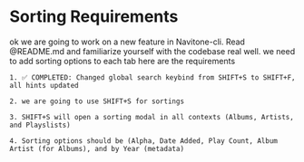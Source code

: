 # Sorting Requirements
ok we are going to work on a new feature in Navitone-cli. Read @README.md and familiarize yourself with the codebase real well. we need to add sorting options to each tab here are the requirements 

    1. ✅ COMPLETED: Changed global search keybind from SHIFT+S to SHIFT+F, all hints updated 

    2. we are going to use SHIFT+S for sortings 

    3. SHIFT+S will open a sorting modal in all contexts (Albums, Artists, and Playslists) 

    4. Sorting options should be (Alpha, Date Added, Play Count, Album Artist (for Albums), and by Year (metadata)
